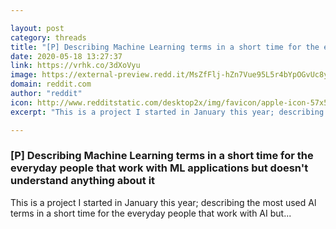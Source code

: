 ```yaml
---

layout: post
category: threads
title: "[P] Describing Machine Learning terms in a short time for the everyday people that work with ML applications but doesn't understand anything about it"
date: 2020-05-18 13:27:37
link: https://vrhk.co/3dXoVyu
image: https://external-preview.redd.it/MsZfFlj-hZn7Vue95L5r4bYpOGvUc8yA1buBGyLP4LQ.jpg?width=480&height=251.308900524&auto=webp&crop=480:251.308900524,smart&s=c806f6fcf5fc5494e93c912891c1bdf36f19ca6e
domain: reddit.com
author: "reddit"
icon: http://www.redditstatic.com/desktop2x/img/favicon/apple-icon-57x57.png
excerpt: "This is a project I started in January this year; describing the most used Al terms in a short time for the everyday people that work with AI but..."

---
```


### [P] Describing Machine Learning terms in a short time for the everyday people that work with ML applications but doesn't understand anything about it

This is a project I started in January this year; describing the most used Al terms in a short time for the everyday people that work with AI but...